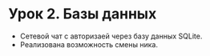 # Урок 2. Базы данных
* Cетевой чат c авторизаей через базу данных SQLite.
* Реализована возможность смены ника.
